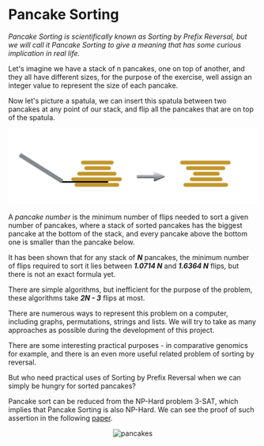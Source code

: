 # Pancake Sorting

_Pancake Sorting is scientifically known as Sorting by Prefix Reversal, but we will call it Pancake Sorting to give a meaning that has some curious implication in real life._

Let&#39;s imagine we have a stack of n pancakes, one on top of another, and they all have different sizes, for the purpose of the exercise, well assign an integer value to represent the size of each pancake.

Now let&#39;s picture a spatula, we can insert this spatula between two pancakes at any point of our stack, and flip all the pancakes that are on top of the spatula.

<p align="center">
  <img src="https://github.com/anguloramiresd/PancakeSorting/blob/main/pancakes.PNG" width="650" title="example">
</p>

A _pancake number_ is the minimum number of flips needed to sort a given number of pancakes, where a stack of sorted pancakes has the biggest pancake at the bottom of the stack, and every pancake above the bottom one is smaller than the pancake below.

It has been shown that for any stack of ___N___ pancakes, the minimum number of flips required to sort it lies between ___1.0714 N___ and ___1.6364 N___ flips, but there is not an exact formula yet.

There are simple algorithms, but inefficient for the purpose of the problem, these algorithms take ___2N - 3___ flips at most.

There are numerous ways to represent this problem on a computer, including graphs, permutations, strings and lists. We will try to take as many approaches as possible during the development of this project.

There are some interesting practical purposes - in comparative genomics for example, and there is an even more useful related problem of sorting by reversal.

   But who need practical uses of Sorting by Prefix Reversal when we can simply be hungry for sorted pancakes?

Pancake sort can be reduced from the NP-Hard problem 3-SAT, which implies that Pancake Sorting is also NP-Hard.
We can see the proof of such assertion in the following [paper](https://arxiv.org/abs/1111.0434v1).

<p align="center">
  <img src="https://img.favpng.com/1/4/22/pancake-breakfast-english-muffin-waffle-bacon-png-favpng-svq3yuXZXUZwZ4jyTR3seYrfE_t.jpg" width="650" title="pancakes">
</p>



